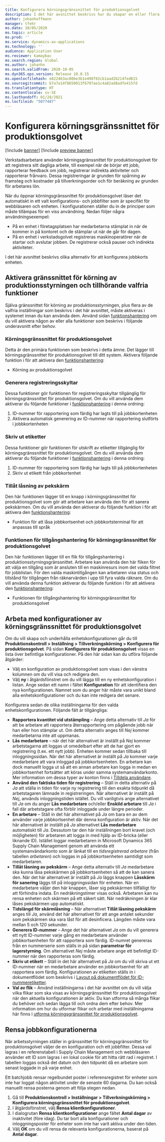 ```yaml
---
title: Konfigurera körningsgränssnittet för produktionsgolvet
description: I det här avsnittet beskrivs hur du skapar en eller flera konfigurationer för körningsgränssnittet för produktionsgolvet. När du öppnar körningsgränssnittet för produktionsgolvet läser det automatiskt in ett valt konfigurations- och jobbfilter som är specifikt för webbläsaren och enheten. I konfigurationen ställer du in de principer som måste tillämpas för en viss användning.
author: johanhoffmann
manager: tfehr
ms.date: 10/05/2020
ms.topic: article
ms.prod: ''
ms.service: dynamics-ax-applications
ms.technology: ''
audience: Application User
ms.reviewer: kamaybac
ms.search.region: Global
ms.author: johanho
ms.search.validFrom: 2020-10-05
ms.dyn365.ops.version: Release 10.0.15
ms.openlocfilehash: e822463ac80be3b1e498f02cb1aad2b214fed815
ms.sourcegitcommit: b7a7a14f8650913f6797ae1c4a82ad8adfe415fd
ms.translationtype: HT
ms.contentlocale: sv-SE
ms.lasthandoff: 01/28/2021
ms.locfileid: "5077487"
---
```

# <a name="configure-the-production-floor-execution-interface"></a>Konfigurera körningsgränssnittet för produktionsgolvet

[!include [banner](../includes/banner.md)]
[!include [preview banner](../includes/preview-banner.md)]

Verkstadsarbetare använder körningsgränssnittet för produktionsgolvet för att registrera sitt dagliga arbete, till exempel när de börjar ett jobb, rapporterar feedback om jobb, registrerar indirekta aktiviteter och rapporterar frånvaro. Dessa registreringar är grunden för spårning av framsteg och kostnader på tillverkningsorder och för beräkning av grunden för arbetares lön.

När du öppnar körningsgränssnittet för produktionsgolvet läser det automatiskt in ett valt konfigurations- och jobbfilter som är specifikt för webbläsaren och enheten. I konfigurationen ställer du in de principer som måste tillämpas för en viss användning. Nedan följer några användningsexempel:

- På en enhet i företagsplatsen har medarbetarna stämplat in när de kommer in på kontoret och de stämplar ut när de går för dagen.
- På en enhet i verkstadsgolvet registreras maskinoperatörer när de startar och avslutar jobben. De registrerar också pauser och indirekta aktiviteter.

I det här avsnittet beskrivs olika alternativ för att konfigurera jobbkorts enheten.

## <a name="turn-on-the-production-floor-execution-interface-and-its-related-optional-features"></a>Aktivera gränssnittet för körning av produktionsstyrningen och tillhörande valfria funktioner

Själva gränssnittet för körning av produktionsstyrningen, plus flera av de valfria inställningar som beskrivs i det här avsnittet, måste aktiveras i systemet innan du kan använda dem. Använd sidan [funktionshantering](../../fin-ops-core/fin-ops/get-started/feature-management/feature-management-overview.md) om du vill aktivera någon av eller alla funktioner som beskrivs i följande underavsnitt efter behov.

### <a name="the-production-floor-execution-interface"></a>Körningsgränssnittet för produktionsgolvet

Detta är den primära funktionen som beskrivs i detta ämne. Det lägger till körningsgränssnittet för produktionsgolvet till ditt system. Aktivera följande funktion i för att aktivera den [funktionshantering](../../fin-ops-core/fin-ops/get-started/feature-management/feature-management-overview.md):  
- Körning av produktionsgolvet

### <a name="generate-license-plates"></a>Generera registreringsskyltar

Dessa funktioner gör funktionen för registreringsskyltar tillgänglig för körningsgränssnittet för produktionsgolvet. Om du vill använda dem aktiverar du följande funktioner i [funktionshantering](../../fin-ops-core/fin-ops/get-started/feature-management/feature-management-overview.md) i denna ordning:

1. ID-nummer för rapportering som färdig har lagts till på jobbkortenheten
1. Aktivera automatisk generering av ID-nummer när rapportering slutförts i jobbkortenheten

### <a name="print-labels"></a>Skriv ut etiketter

Dessa funktioner gör funktionen för utskrift av etiketter tillgänglig för körningsgränssnittet för produktionsgolvet. Om du vill använda dem aktiverar du följande funktioner i [funktionshantering](../../fin-ops-core/fin-ops/get-started/feature-management/feature-management-overview.md) i denna ordning:

1. ID-nummer för rapportering som färdig har lagts till på jobbkortenheten
1. Skriv ut etikett från jobbkortenhet

### <a name="allow-locking-the-touch-screen"></a>Tillåt låsning av pekskärm

Den här funktionen lägger till en knapp i körningsgränssnittet för produktionsgolvet som gör att arbetare kan använda den för att sanera pekskärmen. Om du vill använda den aktiverar du följande funktion i för att aktivera den [funktionshantering](../../fin-ops-core/fin-ops/get-started/feature-management/feature-management-overview.md):

- Funktion för att låsa jobbkortsenhet och jobbkortsterminal för att anpassas till språk

### <a name="asset-management-functionality-for-the-production-floor-execution-interface"></a>Funktionen för tillgångshantering för körningsgränssnittet för produktionsgolvet

Den här funktionen lägger till en flik för tillgångshantering i produktionsstyrningsgränssnittet. Arbetare kan använda den här fliken för att välja en tillgång som är ansluten till en maskinresurs inom det valda filtret för jobblistan. För den valda maskintillgången kan arbetaren visa status och tillstånd för tillgången från räknarvärden i upp till fyra valda räknare. Om du vill använda denna funktion aktiverar du följande funktion i för att aktivera den [funktionshantering](../../fin-ops-core/fin-ops/get-started/feature-management/feature-management-overview.md):

- Funktionen för tillgångshantering för körningsgränssnittet för produktionsgolvet

## <a name="work-with-production-floor-execution-configurations"></a>Arbeta med konfigurationer av körningsgränssnittet för produktionsgolvet

Om du vill skapa och underhålla enhetskonfigurationen går du till **Produktionskontroll \> Inställning \> Tillverkningskörning \> Konfigurera för produktionsgolvet**. På sidan **Konfigurera för produktionsgolvet** visas en lista över befintliga konfigurationer. På den här sidan kan du utföra följande åtgärder:

- Välj en konfiguration av produktionsgolvet som visas i den vänstra kolumnen om du vill visa och redigera den.
- Välj **ny** i åtgärdsfönstret om du vill lägga till en ny enhetskonfiguration i listan. Ange sedan ett namn i fältet **Konfiguration** för att identifiera den nya konfigurationen. Namnet som du anger här måste vara unikt bland alla enhetskonfigurationer och du kan inte redigera det senare.

Konfigurera sedan de olika inställningarna för den valda enhetskonfigurationen. Följande fält är tillgängliga:

- **Rapportera kvantitet vid utstämpling** – Ange detta alternativ till *Ja* för att be arbetare att rapportera återrapportering om pågående jobb när han eller hon stämplar ut. Om detta alternativ anges till *Nej* kommer medarbetarna inte att uppmanas.
- **Lås medarbetare** – när det här alternativet är inställt på *Nej* kommer arbetstagarna att loggas ut omedelbart efter att de har gjort en registrering (t.ex. ett nytt jobb). Enheten kommer sedan tillbaka till inloggningssidan. När det här alternativet är inställt på *Ja* kommer varje medarbetare att vara inloggad på jobbkortsenheten. En arbetare kan dock manuellt logga ut så att en annan arbetare kan logga in medan en jobbkortsenhet fortsätter att köras under samma systemanvändarkonto. Mer information om dessa typer av konton finns i [Tilldela användare](config-job-card-device.md#assigned-users).
- **Använd den faktiska tiden för registrering** – Ställ in detta alternativ på *Ja* att ställa in tiden för varje ny registrering till den exakta tidpunkt då arbetstagaren lämnade in registreringen. När alternativet är inställt på *Nej*, används inloggningstiden istället. Du vill vanligtvis ange alternativet till *Ja* om du anger **Lås medarbetare** och/eller **Enskild arbetare** till *Ja* i fall där arbetstagare ofta förblir inloggade under längre perioder.
- **En arbetare** – Ställ in det här alternativet på *Ja* om bara en av dem använder varje jobbkortsenhet där denna konfiguration är aktiv. När det här alternativet är inställt på *Ja* alternativet **Lås medarbetare** automatiskt till *Ja*. Dessutom tar den här inställningen bort kravet (och möjligheten) för arbetaren att logga in med hjälp av ID-bricka (eller liknande ID). Istället loggar medarbetaren in Microsoft Dynamics 365 Supply Chain Management genom att använda ett systemanvändarkonto som är länkat till en *tidsregistrerad arbetare* (från tabellen *arbetaren*) och loggas in på jobbkortsenheten samtidigt som medarbetaren.
- **Tillåt låsning av pekskärm** – Ange detta alternativ till *Ja* medarbetare ska kunna låsa pekskärmen på jobbkortsenheten så att de kan sanera den. När det här alternativet är inställt på *Ja* läggs knappen **Låsskärm för sanering** läggs till på inloggningssidan för enheten. När en medarbetare väljer den här knappen, låser sig pekskärmen tillfälligt för att förhindra indata. En nedräkningstimer visas också. Arbetaren kan nu rensa enheten och skärmen på ett säkert sätt. När nedräkningen är klar låses pekskärmen upp automatiskt.
- **Tidslängd för skärmlåsning** – När alternativet **Tillåt låsning pekskärm** anges till *Ja*, använd det här alternativet för att ange antalet sekunder som pekskärmen ska vara låst för att desinficera. Längden måste vara mellan 5 och 120 sekunder.
- **Generera ID-nummer** – Ange det här alternativet *Ja* om du vill generera ett nytt ID-nummer varje gång en medarbetare använder jobbkortsenheten för att rapportera som färdig. ID-numret genereras från en nummerserie som ställs in på sidan **parametrar för lagerstyrning**. Om alternativet *Nej* måste arbetare ange ett befintligt ID-nummer när den rapporteras som färdig.
- **Skriv ut etikett** – Ställ in det här alternativet på *Ja* om du vill skriva ut ett ID-nummer när en medarbetare använder en jobbkortsenhet för att rapportera som färdig. Konfigurationen av etiketten ställs in i dokumentflödet som beskrivs i [Layout på dokumentflödet för ID-nummeretiketter](../warehousing/document-routing-layout-for-license-plates.md).
- **Val av flik** – Använd inställningarna i det här avsnittet om du vill välja vilka flikar som ska visas av körningsgränssnittet för produktionsgolvet när den aktuella konfigurationen är aktiv. Du kan utforma så många flikar du behöver och sedan lägga till och ordna dem efter behov. Mer information om hur du utformar flikar och arbetar med inställningarna här finns i [utforma körningsgränssnittet för produktionsgolvet](production-floor-execution-tabs.md).

## <a name="clean-up-job-configurations"></a>Rensa jobbkonfigurationerna

När arbetsstyrningen ställer in gränssnittet för körningsgränssnittet för produktionsgolvet väljer de en konfiguration och ett jobbfilter. Dessa val lagras i en referenstabell i Supply Chain Management och webbläsaren använder ett ID som lagras i en lokal cookie för att hitta rätt rad i registret. I tabellen loggas också det datum och den tidpunkt då en arbetare som senast loggade in på varje enhet.

Ett batchjobb rensar regelbundet poster i referensregistret för enheter som inte har loggat någon aktivitet under de senaste 60 dagarna. Du kan också manuellt rensa posterna genom att följa stegen nedan.

1. Gå till **Produktionskontroll \> Inställningar \> Tillverkningskörning \> Konfigurera körningsgränssnittet för produktionsgolvet**.
1. I åtgärdsfönstret, välj **Rensa klientkonfigurationer**.
1. I dialogrutan **Rensa klientkonfigurationer** ange fältet **Antal dagar** av inaktivitet (före idag). Du tar bort alla konfigurationer och inloggningsposter för enheter som inte har varit aktiva under den tiden.
1. Välj **OK** om du vill rensa de relevanta konfigurationerna, baserat på **Antal dagar**.
